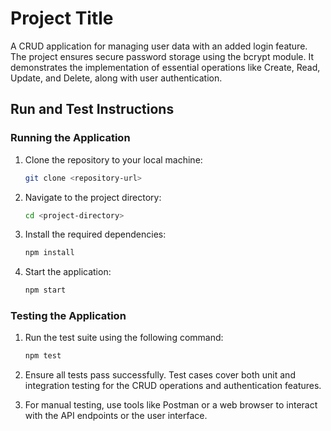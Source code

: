 # Project Title

A CRUD application for managing user data with an added login feature. The project ensures secure password storage using the bcrypt module. It demonstrates the implementation of essential operations like Create, Read, Update, and Delete, along with user authentication.
## Run and Test Instructions

### Running the Application
1. Clone the repository to your local machine:
    ```bash
    git clone <repository-url>
    ```
2. Navigate to the project directory:
    ```bash
    cd <project-directory>
    ```
3. Install the required dependencies:
    ```bash
    npm install
    ```
4. Start the application:
    ```bash
    npm start
    ```

### Testing the Application
1. Run the test suite using the following command:
    ```bash
    npm test
    ```
2. Ensure all tests pass successfully. Test cases cover both unit and integration testing for the CRUD operations and authentication features.

3. For manual testing, use tools like Postman or a web browser to interact with the API endpoints or the user interface.
